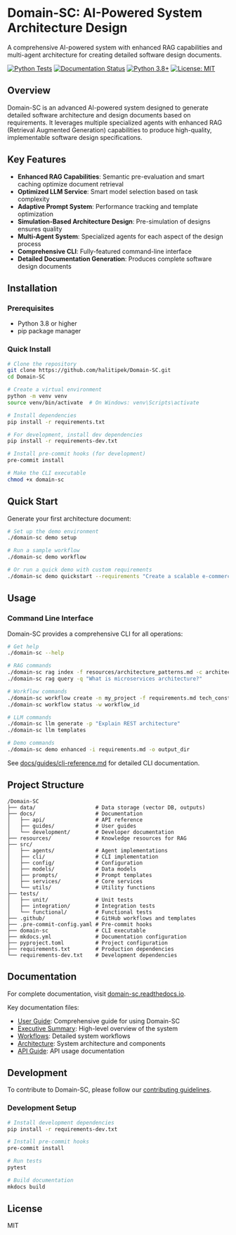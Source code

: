 # Domain-SC: AI-Powered System Architecture Design

A comprehensive AI-powered system with enhanced RAG capabilities and multi-agent architecture for creating detailed software design documents.

[![Python Tests](https://github.com/halitipek/Domain-SC/actions/workflows/python-tests.yml/badge.svg)](https://github.com/halitipek/Domain-SC/actions/workflows/python-tests.yml)
[![Documentation Status](https://readthedocs.org/projects/domain-sc/badge/?version=latest)](https://domain-sc.readthedocs.io/en/latest/?badge=latest)
[![Python 3.8+](https://img.shields.io/badge/python-3.8+-blue.svg)](https://www.python.org/downloads/)
[![License: MIT](https://img.shields.io/badge/License-MIT-yellow.svg)](https://opensource.org/licenses/MIT)

## Overview

Domain-SC is an advanced AI-powered system designed to generate detailed software architecture and design documents based on requirements. It leverages multiple specialized agents with enhanced RAG (Retrieval Augmented Generation) capabilities to produce high-quality, implementable software design specifications.

## Key Features

- **Enhanced RAG Capabilities**: Semantic pre-evaluation and smart caching optimize document retrieval
- **Optimized LLM Service**: Smart model selection based on task complexity
- **Adaptive Prompt System**: Performance tracking and template optimization
- **Simulation-Based Architecture Design**: Pre-simulation of designs ensures quality
- **Multi-Agent System**: Specialized agents for each aspect of the design process
- **Comprehensive CLI**: Fully-featured command-line interface
- **Detailed Documentation Generation**: Produces complete software design documents

## Installation

### Prerequisites

- Python 3.8 or higher
- pip package manager

### Quick Install

```bash
# Clone the repository
git clone https://github.com/halitipek/Domain-SC.git
cd Domain-SC

# Create a virtual environment
python -m venv venv
source venv/bin/activate  # On Windows: venv\Scripts\activate

# Install dependencies
pip install -r requirements.txt

# For development, install dev dependencies
pip install -r requirements-dev.txt

# Install pre-commit hooks (for development)
pre-commit install

# Make the CLI executable
chmod +x domain-sc
```

## Quick Start

Generate your first architecture document:

```bash
# Set up the demo environment
./domain-sc demo setup

# Run a sample workflow
./domain-sc demo workflow

# Or run a quick demo with custom requirements
./domain-sc demo quickstart --requirements "Create a scalable e-commerce system"
```

## Usage

### Command Line Interface

Domain-SC provides a comprehensive CLI for all operations:

```bash
# Get help
./domain-sc --help

# RAG commands
./domain-sc rag index -f resources/architecture_patterns.md -c architecture
./domain-sc rag query -q "What is microservices architecture?"

# Workflow commands
./domain-sc workflow create -n my_project -f requirements.md tech_constraints.md
./domain-sc workflow status -w workflow_id

# LLM commands
./domain-sc llm generate -p "Explain REST architecture"
./domain-sc llm templates

# Demo commands
./domain-sc demo enhanced -i requirements.md -o output_dir
```

See [docs/guides/cli-reference.md](docs/guides/cli-reference.md) for detailed CLI documentation.

## Project Structure

```
/Domain-SC
├── data/                   # Data storage (vector DB, outputs)
├── docs/                   # Documentation
│   ├── api/                # API reference
│   ├── guides/             # User guides
│   └── development/        # Developer documentation
├── resources/              # Knowledge resources for RAG
├── src/
│   ├── agents/             # Agent implementations
│   ├── cli/                # CLI implementation
│   ├── config/             # Configuration
│   ├── models/             # Data models
│   ├── prompts/            # Prompt templates
│   ├── services/           # Core services
│   └── utils/              # Utility functions
├── tests/
│   ├── unit/               # Unit tests
│   ├── integration/        # Integration tests
│   └── functional/         # Functional tests
├── .github/                # GitHub workflows and templates
├── .pre-commit-config.yaml # Pre-commit hooks
├── domain-sc               # CLI executable
├── mkdocs.yml              # Documentation configuration
├── pyproject.toml          # Project configuration
├── requirements.txt        # Production dependencies
└── requirements-dev.txt    # Development dependencies
```

## Documentation

For complete documentation, visit [domain-sc.readthedocs.io](https://domain-sc.readthedocs.io/).

Key documentation files:

- [User Guide](USER_GUIDE.md): Comprehensive guide for using Domain-SC
- [Executive Summary](EXECUTIVE_SUMMARY.md): High-level overview of the system
- [Workflows](WORKFLOWS.md): Detailed system workflows
- [Architecture](ARCHITECTURE.md): System architecture and components
- [API Guide](CLI_GUIDE.md): API usage documentation

## Development

To contribute to Domain-SC, please follow our [contributing guidelines](docs/development/CONTRIBUTING.md).

### Development Setup

```bash
# Install development dependencies
pip install -r requirements-dev.txt

# Install pre-commit hooks
pre-commit install

# Run tests
pytest

# Build documentation
mkdocs build
```

## License

MIT